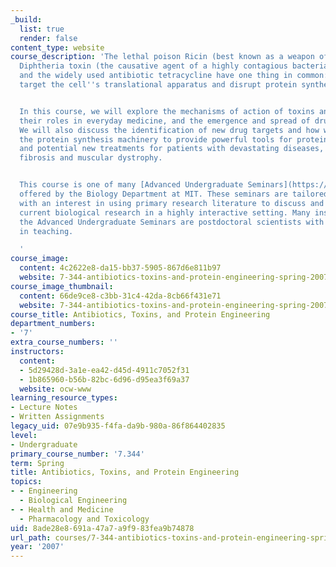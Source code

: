 ```yaml
---
_build:
  list: true
  render: false
content_type: website
course_description: 'The lethal poison Ricin (best known as a weapon of bioterrorism),
  Diphtheria toxin (the causative agent of a highly contagious bacterial disease),
  and the widely used antibiotic tetracycline have one thing in common: They specifically
  target the cell''s translational apparatus and disrupt protein synthesis.


  In this course, we will explore the mechanisms of action of toxins and antibiotics,
  their roles in everyday medicine, and the emergence and spread of drug resistance.
  We will also discuss the identification of new drug targets and how we can manipulate
  the protein synthesis machinery to provide powerful tools for protein engineering
  and potential new treatments for patients with devastating diseases, such as cystic
  fibrosis and muscular dystrophy.


  This course is one of many [Advanced Undergraduate Seminars](https://biology.mit.edu/undergraduate/course_listings/advanced_undergraduate_seminars)
  offered by the Biology Department at MIT. These seminars are tailored for students
  with an interest in using primary research literature to discuss and learn about
  current biological research in a highly interactive setting. Many instructors of
  the Advanced Undergraduate Seminars are postdoctoral scientists with a strong interest
  in teaching.

  '
course_image:
  content: 4c2622e8-da15-bb37-5905-867d6e811b97
  website: 7-344-antibiotics-toxins-and-protein-engineering-spring-2007
course_image_thumbnail:
  content: 66de9ce8-c3bb-31c4-42da-8cb66f431e71
  website: 7-344-antibiotics-toxins-and-protein-engineering-spring-2007
course_title: Antibiotics, Toxins, and Protein Engineering
department_numbers:
- '7'
extra_course_numbers: ''
instructors:
  content:
  - 5d29428d-3a1e-ea42-d45d-4911c7052f31
  - 1b865960-b56b-82bc-6d96-d95ea3f69a37
  website: ocw-www
learning_resource_types:
- Lecture Notes
- Written Assignments
legacy_uid: 07e9b935-f4fa-da9b-980a-86f864402835
level:
- Undergraduate
primary_course_number: '7.344'
term: Spring
title: Antibiotics, Toxins, and Protein Engineering
topics:
- - Engineering
  - Biological Engineering
- - Health and Medicine
  - Pharmacology and Toxicology
uid: 8ade28e8-691a-47a7-a9f9-83fea9b74878
url_path: courses/7-344-antibiotics-toxins-and-protein-engineering-spring-2007
year: '2007'
---
```

